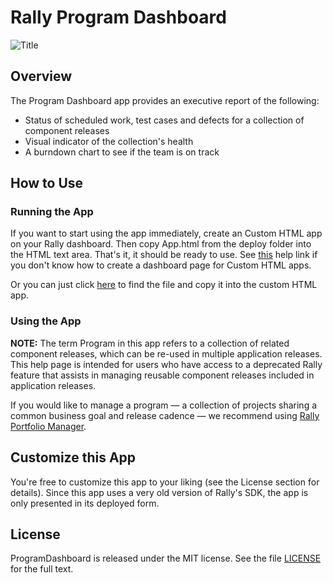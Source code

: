 Rally Program Dashboard
======================

![Title](https://raw.github.com/RallyApps/ProgramDashboard/master/screenshots/title-screenshot.png)

## Overview

The Program Dashboard app provides an executive report of the following:

* Status of scheduled work, test cases and defects for a collection of component releases
* Visual indicator of the collection's health
* A burndown chart to see if the team is on track

## How to Use

### Running the App

If you want to start using the app immediately, create an Custom HTML app on your Rally dashboard. Then copy App.html from the deploy folder into the HTML text area. That's it, it should be ready to use. See [this](http://www.rallydev.com/help/use_apps#create) help link if you don't know how to create a dashboard page for Custom HTML apps.

Or you can just click [here](https://raw.github.com/RallyApps/ProgramDashboard/master/deploy/App.html) to find the file and copy it into the custom HTML app.

### Using the App

<b>NOTE:</b> The term Program in this app refers to a collection of related component releases, which can be re-used in multiple application releases. This help page is intended for users who have access to a deprecated Rally feature that assists in managing reusable component releases included in application releases.

If you would like to manage a program — a collection of projects sharing a common business goal and release cadence — we recommend using [Rally Portfolio Manager](http://www.rallydev.com/help/getting-started-rally-portfolio-manager).

## Customize this App

You're free to customize this app to your liking (see the License section for details). Since this app uses a very old version of Rally's SDK, the app is only presented in its deployed form.

## License

ProgramDashboard is released under the MIT license.  See the file [LICENSE](https://raw.github.com/RallyApps/ProgramDashboard/master/LICENSE) for the full text.
